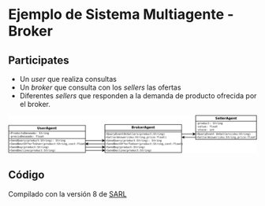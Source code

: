 # Ejemplo de Sistema Multiagente - Broker

## Participates
- Un _user_ que realiza consultas
- Un _broker_ que consulta con los _sellers_ las ofertas
- Diferentes _sellers_ que responden a la demanda de producto ofrecida por el broker.


![](./images/broker.png)


## Código
Compilado con la versión 8 de [SARL](www.sarl.io)


